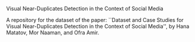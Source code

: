 Visual Near-Duplicates Detection in the Context of Social Media

A repository for the dataset of the paper:
``Dataset and Case Studies for Visual Near-Duplicates Detection in the Context of Social Media'',
by Hana Matatov, Mor Naaman, and Ofra Amir.
